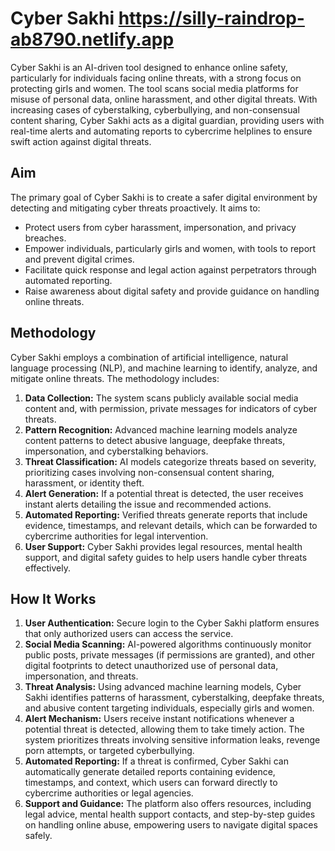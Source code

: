 # Cyber Sakhi https://silly-raindrop-ab8790.netlify.app

Cyber Sakhi is an AI-driven tool designed to enhance online safety, particularly for individuals facing online threats, with a strong focus on protecting girls and women. The tool scans social media platforms for misuse of personal data, online harassment, and other digital threats. With increasing cases of cyberstalking, cyberbullying, and non-consensual content sharing, Cyber Sakhi acts as a digital guardian, providing users with real-time alerts and automating reports to cybercrime helplines to ensure swift action against digital threats.

## Aim

The primary goal of Cyber Sakhi is to create a safer digital environment by detecting and mitigating cyber threats proactively. It aims to:
- Protect users from cyber harassment, impersonation, and privacy breaches.
- Empower individuals, particularly girls and women, with tools to report and prevent digital crimes.
- Facilitate quick response and legal action against perpetrators through automated reporting.
- Raise awareness about digital safety and provide guidance on handling online threats.

## Methodology

Cyber Sakhi employs a combination of artificial intelligence, natural language processing (NLP), and machine learning to identify, analyze, and mitigate online threats. The methodology includes:
1. **Data Collection:** The system scans publicly available social media content and, with permission, private messages for indicators of cyber threats.
2. **Pattern Recognition:** Advanced machine learning models analyze content patterns to detect abusive language, deepfake threats, impersonation, and cyberstalking behaviors.
3. **Threat Classification:** AI models categorize threats based on severity, prioritizing cases involving non-consensual content sharing, harassment, or identity theft.
4. **Alert Generation:** If a potential threat is detected, the user receives instant alerts detailing the issue and recommended actions.
5. **Automated Reporting:** Verified threats generate reports that include evidence, timestamps, and relevant details, which can be forwarded to cybercrime authorities for legal intervention.
6. **User Support:** Cyber Sakhi provides legal resources, mental health support, and digital safety guides to help users handle cyber threats effectively.

## How It Works

1. **User Authentication:** Secure login to the Cyber Sakhi platform ensures that only authorized users can access the service.
2. **Social Media Scanning:** AI-powered algorithms continuously monitor public posts, private messages (if permissions are granted), and other digital footprints to detect unauthorized use of personal data, impersonation, and threats.
3. **Threat Analysis:** Using advanced machine learning models, Cyber Sakhi identifies patterns of harassment, cyberstalking, deepfake threats, and abusive content targeting individuals, especially girls and women.
4. **Alert Mechanism:** Users receive instant notifications whenever a potential threat is detected, allowing them to take timely action. The system prioritizes threats involving sensitive information leaks, revenge porn attempts, or targeted cyberbullying.
5. **Automated Reporting:** If a threat is confirmed, Cyber Sakhi can automatically generate detailed reports containing evidence, timestamps, and context, which users can forward directly to cybercrime authorities or legal agencies.
6. **Support and Guidance:** The platform also offers resources, including legal advice, mental health support contacts, and step-by-step guides on handling online abuse, empowering users to navigate digital spaces safely.

